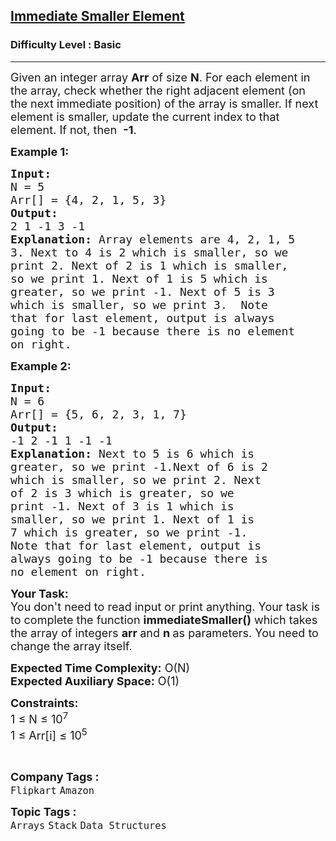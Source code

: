<h2><a href="https://www.geeksforgeeks.org/problems/immediate-smaller-element1142/0">Immediate Smaller Element</a></h2><h3>Difficulty Level : Basic</h3><hr><div class="problems_problem_content__Xm_eO"><p><span style="font-size:18px">Given an integer array <strong>Arr</strong> of size <strong>N</strong>. For each element in the array, check whether the right adjacent element (on the&nbsp;next&nbsp;immediate position) of the array is smaller. If next element is smaller, update the current index to that element.&nbsp;If not, then&nbsp;&nbsp;<strong>-1</strong>.</span></p>

<p><span style="font-size:18px"><strong>Example 1:</strong></span></p>

<pre><span style="font-size:18px"><strong>Input:
</strong>N = 5
Arr[] = {4, 2, 1, 5, 3}
<strong>Output:</strong>
2 1 -1 3 -1
<strong>Explanation:</strong> Array elements are 4, 2, 1, 5
3. Next to 4 is 2 which is smaller, so we
print 2. Next of 2 is 1 which is smaller,
so we print 1. Next of 1 is 5 which is
greater, so we print -1. Next of 5 is 3
which is smaller, so we print 3.&nbsp; Note
that for last element, output is always 
going to be -1 because there is no element
on right.</span></pre>

<p><span style="font-size:18px"><strong>Example 2:</strong></span></p>

<pre><span style="font-size:18px"><strong>Input:
</strong>N = 6
Arr[] = {5, 6, 2, 3, 1,&nbsp;7}
<strong>Output:</strong>
-1 2 -1 1 -1 -1
<strong>Explanation: </strong>Next to 5 is 6 which is
greater, so we print -1.Next of 6 is 2
which is smaller, so we print 2. Next
of 2 is 3 which is greater, so we
print -1. Next of 3 is 1 which is
smaller, so we print 1. Next of 1 is
7 which is greater, so we print -1.
Note that for last element, output is
always going to be -1 because there is
no element on right.</span></pre>

<p><span style="font-size:18px"><strong>Your Task:&nbsp;&nbsp;</strong><br>
You don't need to read input or print anything. Your task is to complete the function&nbsp;<strong>immediateSmaller()</strong>&nbsp;which takes the&nbsp;array of&nbsp;integers&nbsp;<strong>arr&nbsp;</strong>and&nbsp;<strong>n</strong><strong>&nbsp;</strong>as parameters. You need to change the array itself.</span></p>

<p><span style="font-size:18px"><strong>Expected Time Complexity:</strong>&nbsp;O(N)<br>
<strong>Expected Auxiliary Space:</strong>&nbsp;O(1)</span></p>

<p><span style="font-size:18px"><strong>Constraints:</strong><br>
1 ≤ N ≤ 10<sup>7</sup><br>
1 ≤ Arr[i] ≤ 10<sup>5</sup></span></p>

<p>&nbsp;</p>
</div><p><span style=font-size:18px><strong>Company Tags : </strong><br><code>Flipkart</code>&nbsp;<code>Amazon</code>&nbsp;<br><p><span style=font-size:18px><strong>Topic Tags : </strong><br><code>Arrays</code>&nbsp;<code>Stack</code>&nbsp;<code>Data Structures</code>&nbsp;